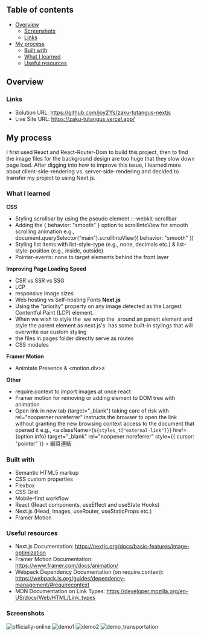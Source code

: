 ## Table of contents

- [Overview](#overview)
  - [Screenshots](#screenshot)
  - [Links](#links)
- [My process](#my-process)
  - [Built with](#built-with)
  - [What I learned](#what-i-learned)
  - [Useful resources](#useful-resources)

## Overview


### Links

- Solution URL: https://github.com/joy21fs/zaku-tutangus-nextjs
- Live Site URL: https://zaku-tutangus.vercel.app/

## My process
I first used React and React-Router-Dom to build this project, then to find the image files for the background design are too huge that they slow down page load. After digging into how to improve this issue, I learned more about client-side-rendering vs. server-side-rendering and decided to transfer my project to using Next.js.

### What I learned

**CSS**

- Styling scrollbar by using the pseudo element ::-webkit-scrollbar
- Adding the { behavior: "smooth" } option to scrollIntoView for smooth scrolling animation
  e.g., document.querySelector("main").scrollIntoView({ behavior: "smooth" })
- Styling list items with list-style-type (e.g., none, decimals etc.) & list-style-position (e.g., inside, outside)
-  Pointer-events: none to target elements behind the front layer

**Improving Page Loading Speed**
- CSR vs SSR vs SSG
- LCP
- responsive image sizes
- Web hosting vs Self-hosting Fonts
**Next.js**
- Using the "priority" property on any image detected as the Largest Contentful Paint (LCP) element.
- When we wish to style the <Image/> we wrap the <Image/> around an parent element and style the parent element as next.js's <Image/> has some built-in stylings that will overwrite our custom styling
- the files in pages folder directly serve as routes
- CSS modules

**Framer Motion**
- Animtate Presence & <motion.div>s

**Other**
- require.context to import images at once react
- Framer motion for removing or adding element to DOM tree with animation
- Open link in new tab (target="_blank") taking care of risk with rel="nooperner noreferrer" instructs the browser to open the link without granting the new browsing context access to the document that opened it e.g., <a
                  className={`${styles_t["external-link"]}`}
                  href={option.info}
                  target="_blank"
                  rel="noopener noreferrer"
                  style={{ cursor: "pointer" }}
                >
                  網頁連結
                </a>


### Built with

- Semantic HTML5 markup
- CSS custom properties
- Flexbox
- CSS Grid
- Mobile-first workflow
- React (React components, useEffect and useState Hooks)
- Next.js (Head, Images, useRouter, useStaticProps etc.)
- Framer Motion
    
### Useful resources

- Next.js Documentation: https://nextjs.org/docs/basic-features/image-optimization
- Framer Motion Documentation: https://www.framer.com/docs/animation/
- Webpack Dependency Documentation (on require.context): https://webpack.js.org/guides/dependency-management/#requirecontext
- MDN Documentation on Link Types: https://developer.mozilla.org/en-US/docs/Web/HTML/Link_types
    
    
### Screenshots

![officially-online](https://user-images.githubusercontent.com/95619834/163787614-5ffe6b6e-8171-40d7-b104-e08097801e10.PNG)
![demo1](https://user-images.githubusercontent.com/95619834/163788458-8ca9c296-ad45-4563-a361-675298f3f5ab.gif)
![demo2](https://user-images.githubusercontent.com/95619834/163788525-85f31810-4e9d-4734-b52c-21a61d852820.gif)
![demo_transportation](https://user-images.githubusercontent.com/95619834/163787667-223c8d99-3f1b-447b-95af-b7bf493aab6c.gif)

